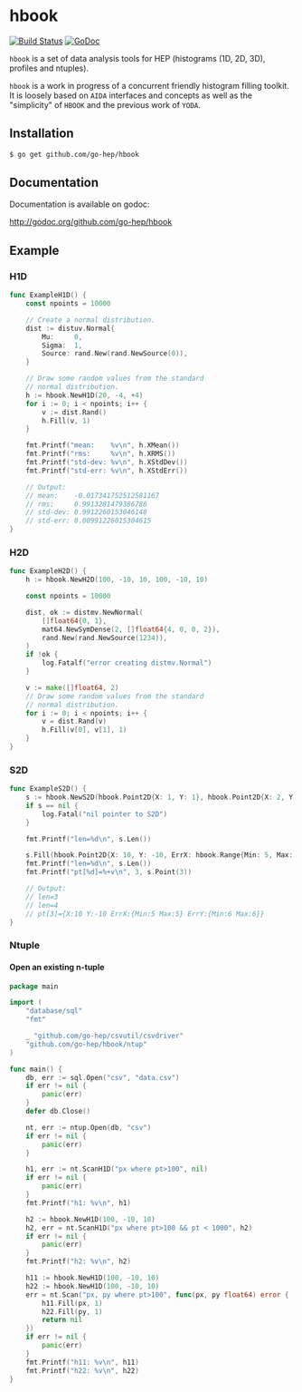 hbook
=====

[![Build Status](https://secure.travis-ci.org/go-hep/hbook.png)](http://travis-ci.org/go-hep/hbook)
[![GoDoc](https://godoc.org/github.com/go-hep/hbook?status.svg)](https://godoc.org/github.com/go-hep/hbook)

`hbook` is a set of data analysis tools for HEP (histograms (1D, 2D, 3D), profiles and ntuples).

`hbook` is a work in progress of a concurrent friendly histogram filling toolkit.
It is loosely based on `AIDA` interfaces and concepts as well as the "simplicity" of `HBOOK` and the previous work of `YODA`.

## Installation

```sh
$ go get github.com/go-hep/hbook
```

## Documentation

Documentation is available on godoc:

 http://godoc.org/github.com/go-hep/hbook

## Example

### H1D

[embedmd]:# (h1d_test.go go /func ExampleH1D/ /\n}/)
```go
func ExampleH1D() {
	const npoints = 10000

	// Create a normal distribution.
	dist := distuv.Normal{
		Mu:     0,
		Sigma:  1,
		Source: rand.New(rand.NewSource(0)),
	}

	// Draw some random values from the standard
	// normal distribution.
	h := hbook.NewH1D(20, -4, +4)
	for i := 0; i < npoints; i++ {
		v := dist.Rand()
		h.Fill(v, 1)
	}

	fmt.Printf("mean:    %v\n", h.XMean())
	fmt.Printf("rms:     %v\n", h.XRMS())
	fmt.Printf("std-dev: %v\n", h.XStdDev())
	fmt.Printf("std-err: %v\n", h.XStdErr())

	// Output:
	// mean:    -0.017341752512581167
	// rms:     0.9913281479386786
	// std-dev: 0.9912260153046148
	// std-err: 0.00991226015304615
}
```

### H2D

[embedmd]:# (h2d_test.go go /func ExampleH2D/ /\n}/)
```go
func ExampleH2D() {
	h := hbook.NewH2D(100, -10, 10, 100, -10, 10)

	const npoints = 10000

	dist, ok := distmv.NewNormal(
		[]float64{0, 1},
		mat64.NewSymDense(2, []float64{4, 0, 0, 2}),
		rand.New(rand.NewSource(1234)),
	)
	if !ok {
		log.Fatalf("error creating distmv.Normal")
	}

	v := make([]float64, 2)
	// Draw some random values from the standard
	// normal distribution.
	for i := 0; i < npoints; i++ {
		v = dist.Rand(v)
		h.Fill(v[0], v[1], 1)
	}
}
```

### S2D

[embedmd]:# (s2d_test.go go /func ExampleS2D/ /\n}/)
```go
func ExampleS2D() {
	s := hbook.NewS2D(hbook.Point2D{X: 1, Y: 1}, hbook.Point2D{X: 2, Y: 1.5}, hbook.Point2D{X: -1, Y: +2})
	if s == nil {
		log.Fatal("nil pointer to S2D")
	}

	fmt.Printf("len=%d\n", s.Len())

	s.Fill(hbook.Point2D{X: 10, Y: -10, ErrX: hbook.Range{Min: 5, Max: 5}, ErrY: hbook.Range{Min: 6, Max: 6}})
	fmt.Printf("len=%d\n", s.Len())
	fmt.Printf("pt[%d]=%+v\n", 3, s.Point(3))

	// Output:
	// len=3
	// len=4
	// pt[3]={X:10 Y:-10 ErrX:{Min:5 Max:5} ErrY:{Min:6 Max:6}}
}
```

### Ntuple

#### Open an existing n-tuple

```go
package main

import (
	"database/sql"
	"fmt"

	_ "github.com/go-hep/csvutil/csvdriver"
	"github.com/go-hep/hbook/ntup"
)

func main() {
	db, err := sql.Open("csv", "data.csv")
	if err != nil {
		panic(err)
	}
	defer db.Close()

	nt, err := ntup.Open(db, "csv")
	if err != nil {
		panic(err)
	}

	h1, err := nt.ScanH1D("px where pt>100", nil)
	if err != nil {
		panic(err)
	}
	fmt.Printf("h1: %v\n", h1)

	h2 := hbook.NewH1D(100, -10, 10)
	h2, err = nt.ScanH1D("px where pt>100 && pt < 1000", h2)
	if err != nil {
		panic(err)
	}
	fmt.Printf("h2: %v\n", h2)

	h11 := hbook.NewH1D(100, -10, 10)
	h22 := hbook.NewH1D(100, -10, 10)
	err = nt.Scan("px, py where pt>100", func(px, py float64) error {
		h11.Fill(px, 1)
		h22.Fill(py, 1)
		return nil
	})
	if err != nil {
		panic(err)
	}
	fmt.Printf("h11: %v\n", h11)
	fmt.Printf("h22: %v\n", h22)
}
```
